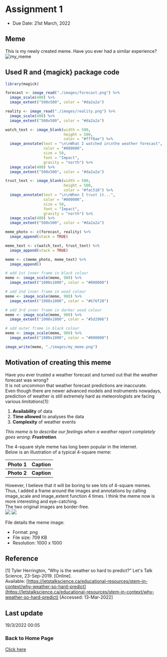 # Assignment 1
* Due Date: 21st March, 2022

## Meme
This is my newly created meme. Have you ever had a similar experience?
![my_meme](/images/my_meme.png)
## Used R and {magick} package code
```r
library(magick)

forecast <- image_read("./images/forecast.png") %>%
  image_scale(480) %>%
  image_extent("500x500", color = "#da2a2a")

reality <- image_read("./images/reality.png") %>%
  image_scale(480) %>%
  image_extent("500x500", color = "#da2a2a")

watch_text <- image_blank(width = 500,
                          height = 500,
                          color = "#fff8ae") %>%
  image_annotate(text = "\n\nWhat I watched in\nthe weather forecast",
                 color = "#000000",
                 size = 50,
                 font = "Impact",
                 gravity = "north") %>%
  image_scale(480) %>%
  image_extent("500x500", color = "#da2a2a")

trust_text <- image_blank(width = 500,
                          height = 500,
                          color = "#fac510") %>%
  image_annotate(text = "\n\nWhen I trust it...",
                 color = "#000000",
                 size = 50,
                 font = "Impact",
                 gravity = "north") %>%
  image_scale(480) %>%
  image_extent("500x500", color = "#da2a2a")

meme_photo <- c(forecast, reality) %>%
  image_append(stack = TRUE)

meme_text <- c(watch_text, trust_text) %>%
  image_append(stack = TRUE)

meme <- c(meme_photo, meme_text) %>%
  image_append()

# add 1st inner frame in black colour
meme <- image_scale(meme, 980) %>%
  image_extent("1000x1000", color = "#000000")

# add 2nd inner frame in wood colour
meme <- image_scale(meme, 980) %>%
  image_extent("1000x1000", color = "#b76f20")

# add 3rd inner frame in darker wood colour
meme <- image_scale(meme, 900) %>%
  image_extent("1000x1000", color = "#5d2906")

# add outer frame in black colour
meme <- image_scale(meme, 980) %>%
  image_extent("1000x1000", color = "#000000")

image_write(meme, "./images/my_meme.png")
```
## Motivation of creating this meme
Have you ever trusted a weather forecast and turned out that the weather forecast was wrong?  
It is not uncommon that weather forecast predictions are inaccurate.  
Even though there are newer advanced models and instruments nowadays, prediction of weather is still extremely hard as meteorologists are facing various *limitations*[1]:   
1. **Availability** of data
2. **Time allowed** to analyses the data
3. **Complexity** of weather events  

*This meme is to describe our feelings when a weather report completely goes wrong: **Frustration**.*  

The 4-square style meme has long been popular in the internet.  
Below is an illustration of a typical 4-square meme:

| Photo 1 | Caption |
| --- | --- |
| **Photo 2** | **Caption** |

However, I believe that it will be boring to see lots of 4-square memes. Thus, I added a frame around the images and annotations by calling image_scale and image_extent function 4 times. I think the meme now is more interesting and eye-catching.  
The two original images are border-free.  
![](/images/forecast.png)
![](/images/reality.png)  

File details the meme image:
* Format: png
* File size: 709 KB
* Resolution: 1000 x 1000

## Reference
[1] Tyler Herrington, “Why is the weather so hard to predict?” Let's Talk Science, 23-Sep-2019. [Online].  
Available: [https://letstalkscience.ca/educational-resources/stem-in-context/why-weather-so-hard-predict](https://letstalkscience.ca/educational-resources/stem-in-context/why-weather-so-hard-predict) [Accessed: 13-Mar-2022]

## Last update
19/3/2022 00:05

### Back to Home Page
[Click here](https://220pmc.github.io/portfolio/)
